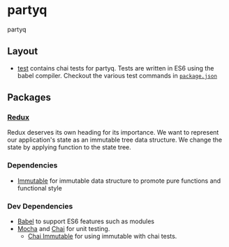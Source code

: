 # partyq
partyq

## Layout
  - [test](test/) contains chai tests for partyq. Tests are written in ES6 using the babel compiler. Checkout the various test commands in [`package.json`](package.json)

## Packages

### [Redux](http://redux.js.org/)
Redux deserves its own heading for its importance. We want to represent our application's state as an immutable tree data structure. We change the state by applying function to the state tree.

### Dependencies
  - [Immutable](https://facebook.github.io/immutable-js/) for immutable data structure to promote pure functions and functional style

### Dev Dependencies
  - [Babel](https://babeljs.io/) to support ES6 features such as modules
  - [Mocha](https://mochajs.org/) and [Chai](http://chaijs.com/) for unit testing.
    - [Chai Immutable](https://github.com/astorije/chai-immutable) for using immutable with chai tests.
